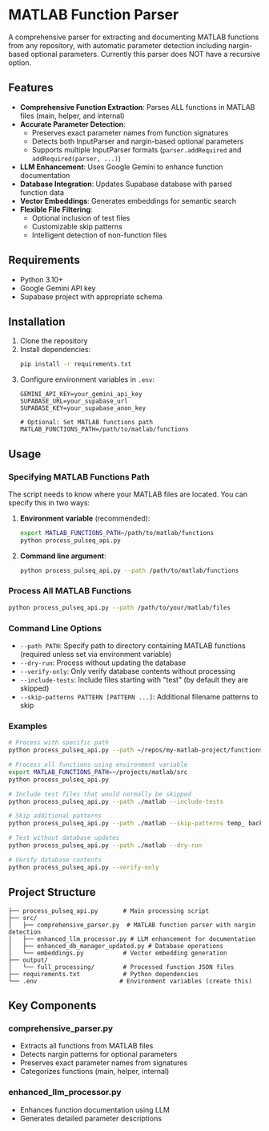 # MATLAB Function Parser

A comprehensive parser for extracting and documenting MATLAB functions from any repository, with automatic parameter detection including nargin-based optional parameters. Currently this parser does NOT have a recursive option.

## Features

- **Comprehensive Function Extraction**: Parses ALL functions in MATLAB files (main, helper, and internal)
- **Accurate Parameter Detection**: 
  - Preserves exact parameter names from function signatures
  - Detects both InputParser and nargin-based optional parameters
  - Supports multiple InputParser formats (`parser.addRequired` and `addRequired(parser, ...)`)
- **LLM Enhancement**: Uses Google Gemini to enhance function documentation
- **Database Integration**: Updates Supabase database with parsed function data
- **Vector Embeddings**: Generates embeddings for semantic search
- **Flexible File Filtering**: 
  - Optional inclusion of test files
  - Customizable skip patterns
  - Intelligent detection of non-function files

## Requirements

- Python 3.10+
- Google Gemini API key
- Supabase project with appropriate schema

## Installation

1. Clone the repository
2. Install dependencies:
   ```bash
   pip install -r requirements.txt
   ```
3. Configure environment variables in `.env`:
   ```
   GEMINI_API_KEY=your_gemini_api_key
   SUPABASE_URL=your_supabase_url
   SUPABASE_KEY=your_supabase_anon_key
   
   # Optional: Set MATLAB functions path
   MATLAB_FUNCTIONS_PATH=/path/to/matlab/functions
   ```

## Usage

### Specifying MATLAB Functions Path

The script needs to know where your MATLAB files are located. You can specify this in two ways:

1. **Environment variable** (recommended):
   ```bash
   export MATLAB_FUNCTIONS_PATH=/path/to/matlab/functions
   python process_pulseq_api.py
   ```

2. **Command line argument**:
   ```bash
   python process_pulseq_api.py --path /path/to/matlab/functions
   ```

### Process All MATLAB Functions

```bash
python process_pulseq_api.py --path /path/to/your/matlab/files
```

### Command Line Options

- `--path PATH`: Specify path to directory containing MATLAB functions (required unless set via environment variable)
- `--dry-run`: Process without updating the database
- `--verify-only`: Only verify database contents without processing
- `--include-tests`: Include files starting with "test" (by default they are skipped)
- `--skip-patterns PATTERN [PATTERN ...]`: Additional filename patterns to skip

### Examples

```bash
# Process with specific path
python process_pulseq_api.py --path ~/repos/my-matlab-project/functions

# Process all functions using environment variable
export MATLAB_FUNCTIONS_PATH=~/projects/matlab/src
python process_pulseq_api.py

# Include test files that would normally be skipped
python process_pulseq_api.py --path ./matlab --include-tests

# Skip additional patterns
python process_pulseq_api.py --path ./matlab --skip-patterns temp_ backup_

# Test without database updates
python process_pulseq_api.py --path ./matlab --dry-run

# Verify database contents
python process_pulseq_api.py --verify-only
```

## Project Structure

```
├── process_pulseq_api.py       # Main processing script
├── src/
│   ├── comprehensive_parser.py  # MATLAB function parser with nargin detection
│   ├── enhanced_llm_processor.py # LLM enhancement for documentation
│   ├── enhanced_db_manager_updated.py # Database operations
│   └── embeddings.py           # Vector embedding generation
├── output/
│   └── full_processing/        # Processed function JSON files
├── requirements.txt            # Python dependencies
└── .env                       # Environment variables (create this)
```

## Key Components

### comprehensive_parser.py
- Extracts all functions from MATLAB files
- Detects nargin patterns for optional parameters
- Preserves exact parameter names from signatures
- Categorizes functions (main, helper, internal)

### enhanced_llm_processor.py
- Enhances function documentation using LLM
- Generates detailed parameter descriptions


